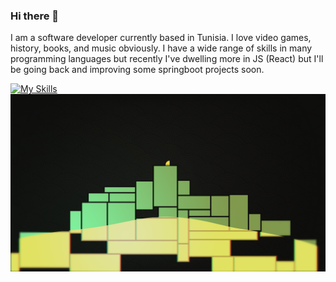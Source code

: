 ### Hi there 👋
I am a software developer currently based in Tunisia. I love video games, history, books, and music obviously. I have a wide range of skills in many programming languages but recently I've dwelling more in JS (React) but I'll be going back and improving some springboot projects soon.

[![My Skills](https://skillicons.dev/icons?i=ansible,azure,bash,blender,bootstrap,c,cpp,cmake,css,discord,django,dotnet,eclipse,express,fastapi,figma,firebase,gcp,git,gitlab,gradle,godot,hibernate,html,idea,ai,java,js,jenkins,kafka,kotlin,kubernetes,latex,lua,md,maven,mongodb,mysql,neovim,nextjs,nginx,nodejs,openstack,ps,php,postgres,postman,powershell,prometheus,py,rabbitmq,react,redux,spring,sqlite,svg,ts,unity,unreal,vim,visualstudio,vscode,webpack)](https://skillicons.dev)
![Riadh's GitHub Banner](./assets/tatami2.png)
